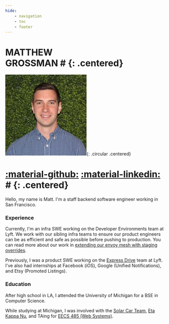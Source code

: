 ```yaml
---
hide:
    - navigation
    - toc
    - footer
---
```


# MATTHEW<br/>GROSSMAN # {: .centered}
![Image title](assets/favicon.png){: .circular .centered}
# [:material-github:](https://github.com/matthewgrossman) [:material-linkedin:](https://linkedin.com/in/matthewryangrossman/) # {: .centered}

Hello, my name is Matt. I'm a staff backend software engineer working in San Francisco.

### Experience
Currently, I'm an infra SWE working on the Developer Environments team at Lyft.
We work with our sibling infra teams to ensure our product engineers can be as efficient and safe as possible before pushing to production.
You can read more about our work in [extending our envoy mesh with staging overrides](https://eng.lyft.com/scaling-productivity-on-microservices-at-lyft-part-3-extending-our-envoy-mesh-with-staging-fdaafafca82f).

Previously, I was a product SWE working on the [Express Drive](https://www.lyft.com/expressdrive) team at Lyft.
I've also had internships at Facebook (iOS), Google (Unified Notifications), and Etsy (Promoted Listings).

### Education
After high school in LA, I attended the University of Michigan for a BSE in Computer Science.

While studying at Michigan, I was involved with the [Solar Car Team](https://www.solarcar.engin.umich.edu), [Eta Kappa Nu](https://hkn.eecs.umich.edu), and TAing for [EECS 485 (Web Systems)](https://eecs485staff.github.io/eecs485.org).

